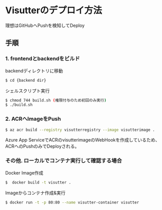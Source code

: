 # Visutterのデプロイ方法
理想はGitHubへPushを検知してDeploy

## 手順
### 1. frontendとbackendをビルド
backendディレクトリに移動
```bash
$ cd {backend dir}
```
シェルスクリプト実行
```bash
$ chmod 744 build.sh (権限付与のため初回のみ実行)
$ ./build.sh
```

### 2. ACRへImageをPush
```bash
$ az acr build --registry visutterregistry --image visutterimage .
```
Azure App ServiceでACRのvisutterimageのWebHookを作成しているため、ACRへのPushのみでDeployされる。

### その他. ローカルでコンテナ実行して確認する場合
Docker Image作成
```bash
$  docker build -t visutter .
```

Imageからコンテナ作成&実行
```bash
$ docker run -t -p 80:80 --name visutter-container visutter
```
